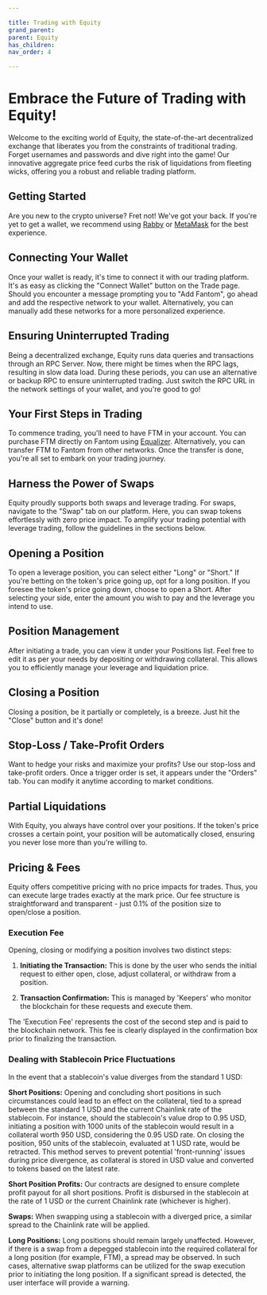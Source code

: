 ```yaml
---

title: Trading with Equity
grand_parent:
parent: Equity
has_children:
nav_order: 4

---
```


# Embrace the Future of Trading with Equity!

Welcome to the exciting world of Equity, the state-of-the-art decentralized exchange that liberates you from the constraints of traditional trading. Forget usernames and passwords and dive right into the game! Our innovative aggregate price feed curbs the risk of liquidations from fleeting wicks, offering you a robust and reliable trading platform.

## Getting Started 

Are you new to the crypto universe? Fret not! We've got your back. If you're yet to get a wallet, we recommend using [Rabby](https://rabby.io/) or [MetaMask](https://metamask.io) for the best experience.

## Connecting Your Wallet 

Once your wallet is ready, it's time to connect it with our trading platform. It's as easy as clicking the "Connect Wallet" button on the Trade page. Should you encounter a message prompting you to "Add Fantom", go ahead and add the respective network to your wallet. Alternatively, you can manually add these networks for a more personalized experience. 

## Ensuring Uninterrupted Trading 

Being a decentralized exchange, Equity runs data queries and transactions through an RPC Server. Now, there might be times when the RPC lags, resulting in slow data load. During these periods, you can use an alternative or backup RPC to ensure uninterrupted trading. Just switch the RPC URL in the network settings of your wallet, and you're good to go! 

## Your First Steps in Trading 

To commence trading, you'll need to have FTM in your account. You can purchase FTM directly on Fantom using [Equalizer](https://equalizer.exchange/swap). Alternatively, you can transfer FTM to Fantom from other networks. Once the transfer is done, you're all set to embark on your trading journey. 

## Harness the Power of Swaps 

Equity proudly supports both swaps and leverage trading. For swaps, navigate to the "Swap" tab on our platform. Here, you can swap tokens effortlessly with zero price impact. To amplify your trading potential with leverage trading, follow the guidelines in the sections below. 

## Opening a Position 

To open a leverage position, you can select either "Long" or "Short." If you're betting on the token's price going up, opt for a long position. If you foresee the token's price going down, choose to open a Short. After selecting your side, enter the amount you wish to pay and the leverage you intend to use. 

## Position Management 

After initiating a trade, you can view it under your Positions list. Feel free to edit it as per your needs by depositing or withdrawing collateral. This allows you to efficiently manage your leverage and liquidation price. 

## Closing a Position 

Closing a position, be it partially or completely, is a breeze. Just hit the "Close" button and it's done! 

## Stop-Loss / Take-Profit Orders 

Want to hedge your risks and maximize your profits? Use our stop-loss and take-profit orders. Once a trigger order is set, it appears under the "Orders" tab. You can modify it anytime according to market conditions. 

## Partial Liquidations 

With Equity, you always have control over your positions. If the token's price crosses a certain point, your position will be automatically closed, ensuring you never lose more than you're willing to. 

## Pricing & Fees 

Equity offers competitive pricing with no price impacts for trades. Thus, you can execute large trades exactly at the mark price. Our fee structure is straightforward and transparent - just 0.1% of the position size to open/close a position. 

### Execution Fee

Opening, closing or modifying a position involves two distinct steps:

1. **Initiating the Transaction:** This is done by the user who sends the initial request to either open, close, adjust collateral, or withdraw from a position.

2. **Transaction Confirmation:** This is managed by 'Keepers' who monitor the blockchain for these requests and execute them.

The 'Execution Fee' represents the cost of the second step and is paid to the blockchain network. This fee is clearly displayed in the confirmation box prior to finalizing the transaction.

### Dealing with Stablecoin Price Fluctuations

In the event that a stablecoin's value diverges from the standard 1 USD:

**Short Positions:** Opening and concluding short positions in such circumstances could lead to an effect on the collateral, tied to a spread between the standard 1 USD and the current Chainlink rate of the stablecoin. For instance, should the stablecoin's value drop to 0.95 USD, initiating a position with 1000 units of the stablecoin would result in a collateral worth 950 USD, considering the 0.95 USD rate. On closing the position, 950 units of the stablecoin, evaluated at 1 USD rate, would be retracted. This method serves to prevent potential 'front-running' issues during price divergence, as collateral is stored in USD value and converted to tokens based on the latest rate.

**Short Position Profits:** Our contracts are designed to ensure complete profit payout for all short positions. Profit is disbursed in the stablecoin at the rate of 1 USD or the current Chainlink rate (whichever is higher).

**Swaps:** When swapping using a stablecoin with a diverged price, a similar spread to the Chainlink rate will be applied.

**Long Positions:** Long positions should remain largely unaffected. However, if there is a swap from a depegged stablecoin into the required collateral for a long position (for example, FTM), a spread may be observed. In such cases, alternative swap platforms can be utilized for the swap execution prior to initiating the long position. If a significant spread is detected, the user interface will provide a warning.

